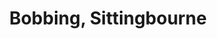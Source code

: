 ---
title: Bobbing, Sittingbourne
url: /bobbing-sittingbourne/
latitude: 51.351
longitude: 0.708
---